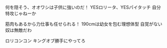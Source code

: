 何を隠そう、オオワシは子供に強いのだ！
YESロリータ、YESパイタッチ
自分特攻じゃねーか

筋肉もあるから力仕事も任せられる！
190cmは幼女を包む理想体型
自覚がない奴は無敵だわ

ロリコンコン
キングオブ勝手にやってろ